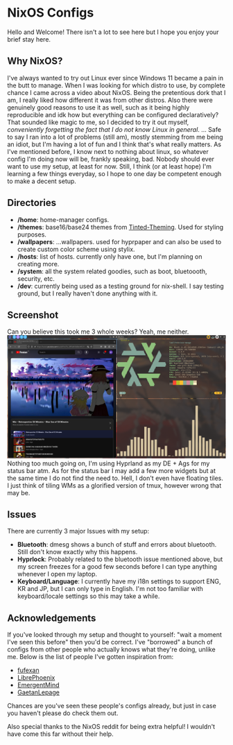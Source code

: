 # NixOS Configs

Hello and Welcome! There isn't a lot to see here but I hope you enjoy your brief stay here.

## Why NixOS?
I've always wanted to try out Linux ever since Windows 11 became a pain in the butt to manage.
When I was looking for which distro to use, by complete chance I came across a video about NixOS. Being the pretentious dork that I am, I really liked how different it was from other distros. Also there were genuinely good reasons to use it as well, such as it being highly reproducible and idk how but everything can be configured declaratively? That sounded like magic to me, so I decided to try it out myself, _conveniently forgetting the fact that I do not know Linux in general_. 
... Safe to say I ran into a lot of problems (still am), mostly stemming from me being an idiot, but I'm having a lot of fun and I think that's what really matters.
As I've mentioned before, I know next to nothing about linux, so whatever config I'm doing now will be, frankly speaking, bad. Nobody should ever want to use my setup, at least for now.
Still, I think (or at least hope) I'm learning a few things everyday, so I hope to one day be competent enough to make a decent setup.

## Directories
- **/home**: home-manager configs.
- **/themes**: base16/base24 themes from [Tinted-Theming](https://github.com/tinted-theming/schemes). Used for styling purposes.
- **/wallpapers**: ...wallpapers. used for hyprpaper and can also be used to create custom color scheme using stylix.
- **/hosts**: list of hosts. currently only have one, but I'm planning on creating more.
- **/system**: all the system related goodies, such as boot, bluetoooth, security, etc.
- **/dev**: currently being used as a testing ground for nix-shell. I say testing ground, but I really haven't done anything with it.

## Screenshot
Can you believe this took me 3 whole weeks? Yeah, me neither.
![screenshot](screenshots/Preview1.png)
Nothing too much going on, I'm using Hyprland as my DE + Ags for my status bar atm. As for the status bar I may add a few more widgets but at the same time I do not find the need to.
Hell, I don't even have floating tiles. I just think of tiling WMs as a glorified version of tmux, however wrong that may be.

## Issues
There are currently 3 major Issues with my setup:
- **Bluetooth**: dmesg shows a bunch of stuff and errors about bluetooth. Still don't know exactly why this happens.
- **Hyprlock**: Probably related to the bluetooth issue mentioned above, but my screen freezes for a good few seconds before I can type anything whenever I open my laptop.
- **Keyboard/Language**: I currently have my i18n settings to support ENG, KR and JP, but I can only type in English. I'm not too familiar with keyboard/locale settings so this may take a while.

## Acknowledgements
If you've looked through my setup and thought to yourself: "wait a moment I've seen this before" then you'd be correct. I've "borrowed" a bunch of configs from other people who actually knows what they're doing, unlike me.
Below is the list of people I've gotten inspiration from:

- [fufexan](https://github.com/fufexan/dotfiles)
- [LibrePhoenix](https://github.com/librephoenix/nixos-config)
- [EmergentMind](https://github.com/EmergentMind/nix-config)
- [GaetanLepage](https://github.com/GaetanLepage/nix-config)

Chances are you've  seen these people's configs already, but just in case you haven't please do check them out.

Also special thanks to the NixOS reddit for being extra helpful! I wouldn't have come this far without their help.


